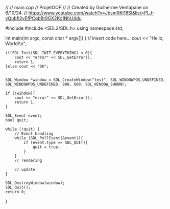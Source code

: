 //
//  main.cpp
//  ProjetOOP
//
//  Created by Guilherme Ventapane on 6/10/24.
// https://www.youtube.com/watch?v=JbsmRKi18SI&list=PLJ-vQubfi2yEfPCqb1lr9GX2Kc1NhU4du

#include <iostream>
#include <SDL2/SDL.h>
using namespace std;


int main(int argc, const char * argv[]) {
    // insert code here...
    cout << "Hello, World!\n";
    
    if(SDL_Init(SDL_INIT_EVERYTHING) < 0){
        cout << "error" << SDL_GetError();
        return 1;
    }else cout << "OK";
    
    
    SDL_Window *window = SDL_CreateWindow("test", SDL_WINDOWPOS_UNDEFINED, SDL_WINDOWPOS_UNDEFINED, 800, 600, SDL_WINDOW_SHOWN);
    
    if (!window){
        cout << "error" << SDL_GetError();
        return 1;
    }
    
    SDL_Event event;
    bool quit;
    
    while (!quit) {
        // Event handling
        while (SDL_PollEvent(&event)){
            if (event.type == SDL_QUIT){
                quit = true;
            }
        }
        // rendering
        
        // update
    }
    
    SDL_DestroyWindow(window);
    SDL_Quit();
    return 0;
    
}
